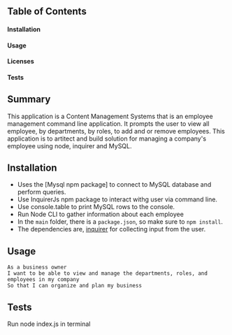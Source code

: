 ## Table of Contents
#### Installation
#### Usage
#### Licenses
#### Tests

## Summary
This application is a Content Management Systems that is an employee management command line application. It prompts the user to view all employee, by departments, by roles, to add and or remove employees. This application is to artitect and build solution for managing a company's employee using node, inquirer and MySQL.

## Installation

* Uses the [Mysql npm package] to connect to MySQL database and perform queries.
* Use InquirerJs npm package to interact withg user via command line.
* Use console.table to print MySQL rows to the console. 
* Run Node CLI to gather information about each employee
* In the `main` folder, there is a `package.json`, so make sure to `npm install`.
* The dependencies are, [inquirer](https://www.npmjs.com/package/inquirer) for collecting input from the user.

## Usage

```
As a business owner
I want to be able to view and manage the departments, roles, and employees in my company
So that I can organize and plan my business
```

## Tests

Run node index.js in terminal
